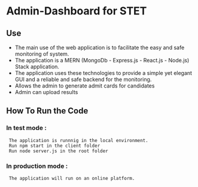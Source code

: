 # Admin-Dashboard for STET

## Use

- The main use of the web application is to facilitate the easy and safe monitoring of system.
- The application is a MERN (MongoDb - Express.js - React.js - Node.js) Stack application.
- The application uses these technologies to provide a simple yet elegant GUI and a reliable and safe backend for the monitoring.
- Allows the admin to generate admit cards for candidates
- Admin can upload results

## How To Run the Code

### In test mode :

     The application is runnnig in the local environment.
     Run npm start in the client folder
     Run node server.js in the root folder

### In production mode :

     The application will run on an online platform.
